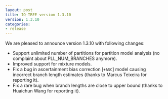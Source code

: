 ```yaml
---
layout: post
title: IQ-TREE version 1.3.10
version: 1.3.10
categories: 
- release
---
```

We are pleased to announce version 1.3.10 with following changes:
<!--more-->

* Support unlimited number of partitions for partition model analysis (no complaint about PLL_NUM_BRANCHES anymore).
* Improved support for mixture models.
* Fix a bug in ascertainment bias correction [`+ASC`] model causing incorrect branch length estimates (thanks to Marcus Teixeira for reporting it).
* Fix a rare bug when branch lengths are close to upper bound (thanks to Huaichun Wang for reporting it).
